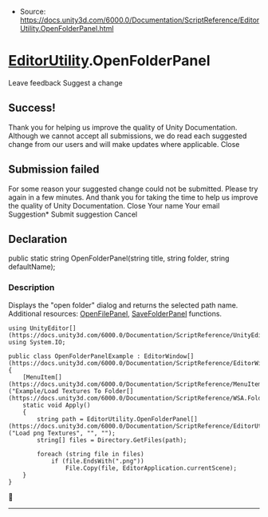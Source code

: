 * Source: https://docs.unity3d.com/6000.0/Documentation/ScriptReference/EditorUtility.OpenFolderPanel.html

#  [EditorUtility](https://docs.unity3d.com/6000.0/Documentation/ScriptReference/EditorUtility.html).OpenFolderPanel
Leave feedback
Suggest a change
## Success!
Thank you for helping us improve the quality of Unity Documentation. Although we cannot accept all submissions, we do read each suggested change from our users and will make updates where applicable.
Close
## Submission failed
For some reason your suggested change could not be submitted. Please <a>try again</a> in a few minutes. And thank you for taking the time to help us improve the quality of Unity Documentation.
Close
Your name Your email Suggestion* Submit suggestion
Cancel
## Declaration
public static string OpenFolderPanel(string title, string folder, string defaultName); 
### Description
Displays the "open folder" dialog and returns the selected path name.
Additional resources: [OpenFilePanel](https://docs.unity3d.com/6000.0/Documentation/ScriptReference/EditorUtility.OpenFilePanel.html), [SaveFolderPanel](https://docs.unity3d.com/6000.0/Documentation/ScriptReference/EditorUtility.SaveFolderPanel.html) functions.  
  

```
using UnityEditor[](https://docs.unity3d.com/6000.0/Documentation/ScriptReference/UnityEditor.html);
using System.IO;  
  
public class OpenFolderPanelExample : EditorWindow[](https://docs.unity3d.com/6000.0/Documentation/ScriptReference/EditorWindow.html)
{
    [MenuItem[](https://docs.unity3d.com/6000.0/Documentation/ScriptReference/MenuItem.html)("Example/Load Textures To Folder[](https://docs.unity3d.com/6000.0/Documentation/ScriptReference/WSA.Folder.html)")]
    static void Apply()
    {
        string path = EditorUtility.OpenFolderPanel[](https://docs.unity3d.com/6000.0/Documentation/ScriptReference/EditorUtility.OpenFolderPanel.html)("Load png Textures", "", "");
        string[] files = Directory.GetFiles(path);  
  
        foreach (string file in files)
            if (file.EndsWith(".png"))
                File.Copy(file, EditorApplication.currentScene);
    }
}

```

* * *
